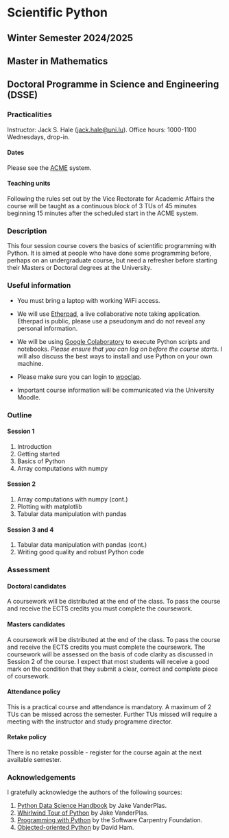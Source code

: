 # Scientific Python
## Winter Semester 2024/2025
## Master in Mathematics
## Doctoral Programme in Science and Engineering (DSSE)

### Practicalities

Instructor: Jack S. Hale ([jack.hale@uni.lu](mailto:jack.hale@uni.lu)).
Office hours: 1000-1100 Wednesdays, drop-in.

#### Dates

Please see the [ACME](https://acme.uni.lu) system.

#### Teaching units

Following the rules set out by the Vice Rectorate for Academic Affairs the
course will be taught as a continuous block of 3 TUs of 45 minutes beginning 15
minutes after the scheduled start in the ACME system.

### Description

This four session course covers the basics of scientific programming with
Python. It is aimed at people who have done some programming before, perhaps on
an undergraduate course, but need a refresher before starting their Masters or
Doctoral degrees at the University.

### Useful information

* You must bring a laptop with working WiFi access.

* We will use [Etherpad](https://pad.carpentries.org/spul2023), a live
  collaborative note taking application. Etherpad is public, please use a
  pseudonym and do not reveal any personal information.

* We will be using [Google Colaboratory](https://colab.research.google.com) to
  execute Python scripts and notebooks. *Please ensure that you can log on
  before the course starts*. I will also discuss the best ways to install and
  use Python on your own machine.

* Please make sure you can login to [wooclap](https://wooclap.com).

* Important course information will be communicated via the University Moodle.

### Outline

#### Session 1

1. Introduction
2. Getting started
3. Basics of Python
4. Array computations with numpy

#### Session 2

1. Array computations with numpy (cont.)
2. Plotting with matplotlib
3. Tabular data manipulation with pandas

#### Session 3 and 4

1. Tabular data manipulation with pandas (cont.)
2. Writing good quality and robust Python code

### Assessment

#### Doctoral candidates

A coursework will be distributed at the end of the class. To pass the course and
receive the ECTS credits you must complete the coursework.

#### Masters candidates

A coursework will be distributed at the end of the class. To pass the course
and receive the ECTS credits you must complete the coursework. The coursework
will be assessed on the basis of code clarity as discussed in Session 2 of the
course. I expect that most students will receive a good mark on the condition
that they submit a clear, correct and complete piece of coursework.

#### Attendance policy

This is a practical course and attendance is mandatory. A maximum of 2 TUs can
be missed across the semester. Further TUs missed will require a meeting with
the instructor and study programme director.

#### Retake policy

There is no retake possible - register for the course again at the next
available semester.

### Acknowledgements

I gratefully acknowledge the authors of the following sources:

1. [Python Data Science Handbook](https://github.com/jakevdp/PythonDataScienceHandbook) by Jake VanderPlas.
2. [Whirlwind Tour of Python](https://github.com/jakevdp/WhirlwindTourOfPython) by Jake VanderPlas.
3. [Programming with Python](https://swcarpentry.github.io/python-novice-inflammation/) by the Software Carpentry Foundation.
4. [Objected-oriented Python](https://object-oriented-python.github.io) by David Ham.
